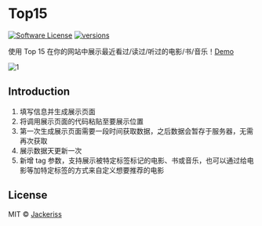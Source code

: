 # Top15
[![Software License](https://img.shields.io/badge/license-MIT-brightgreen.svg?style=flat-square)](LICENSE.txt)
[![versions](https://img.shields.io/badge/versions%20-%20%201.2.0-blue.svg?style=flat-square)]()  

使用 Top 15 在你的网站中展示最近看过/读过/听过的电影/书/音乐！[Demo](//www.jackeriss.com/share)  

![1](https://ooo.0o0.ooo/2017/03/15/58c92e93422a7.jpg)

## Introduction
1. 填写信息并生成展示页面
2. 将调用展示页面的代码粘贴至要展示位置
3. 第一次生成展示页面需要一段时间获取数据，之后数据会暂存于服务器，无需再次获取
4. 展示数据天更新一次
5. 新增 tag 参数，支持展示被特定标签标记的电影、书或音乐，也可以通过给电影等加特定标签的方式来自定义想要推荐的电影

## License
MIT © [Jackeriss](//www.jackeriss.com)
